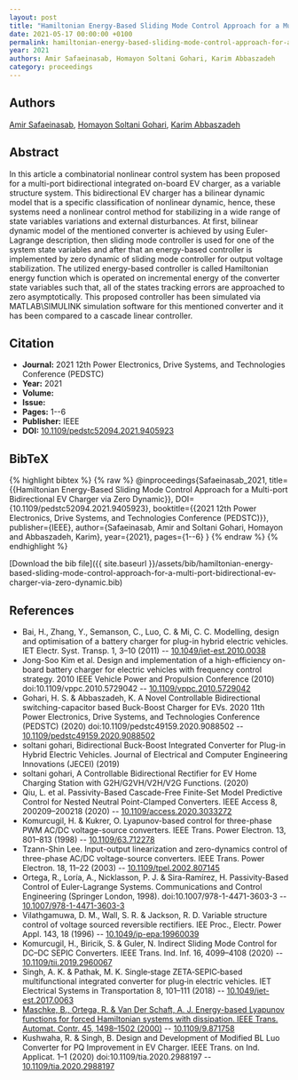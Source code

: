 ```yaml
---
layout: post
title: "Hamiltonian Energy-Based Sliding Mode Control Approach for a Multi-port Bidirectional EV Charger via Zero Dynamic"
date: 2021-05-17 00:00:00 +0100
permalink: hamiltonian-energy-based-sliding-mode-control-approach-for-a-multi-port-bidirectional-ev-charger-via-zero-dynamic
year: 2021
authors: Amir Safaeinasab, Homayon Soltani Gohari, Karim Abbaszadeh
category: proceedings
---
```

 
## Authors
[Amir Safaeinasab](authors/amir-safaeinasab), [Homayon Soltani Gohari](authors/homayon-soltani-gohari), [Karim Abbaszadeh](authors/karim-abbaszadeh)
 
## Abstract
In this article a combinatorial nonlinear control system has been proposed for a multi-port bidirectional integrated on-board EV charger, as a variable structure system. This bidirectional EV charger has a bilinear dynamic model that is a specific classification of nonlinear dynamic, hence, these systems need a nonlinear control method for stabilizing in a wide range of state variables variations and external disturbances. At first, bilinear dynamic model of the mentioned converter is achieved by using Euler-Lagrange description, then sliding mode controller is used for one of the system state variables and after that an energy-based controller is implemented by zero dynamic of sliding mode controller for output voltage stabilization. The utilized energy-based controller is called Hamiltonian energy function which is operated on incremental energy of the converter state variables such that, all of the states tracking errors are approached to zero asymptotically. This proposed controller has been simulated via MATLAB\SIMULINK simulation software for this mentioned converter and it has been compared to a cascade linear controller.
 
## Citation
- **Journal:** 2021 12th Power Electronics, Drive Systems, and Technologies Conference (PEDSTC)
- **Year:** 2021
- **Volume:** 
- **Issue:** 
- **Pages:** 1--6
- **Publisher:** IEEE
- **DOI:** [10.1109/pedstc52094.2021.9405923](https://doi.org/10.1109/pedstc52094.2021.9405923)
 
## BibTeX
{% highlight bibtex %}
{% raw %}
@inproceedings{Safaeinasab_2021,
  title={{Hamiltonian Energy-Based Sliding Mode Control Approach for a Multi-port Bidirectional EV Charger via Zero Dynamic}},
  DOI={10.1109/pedstc52094.2021.9405923},
  booktitle={{2021 12th Power Electronics, Drive Systems, and Technologies Conference (PEDSTC)}},
  publisher={IEEE},
  author={Safaeinasab, Amir and Soltani Gohari, Homayon and Abbaszadeh, Karim},
  year={2021},
  pages={1--6}
}
{% endraw %}
{% endhighlight %}
 
[Download the bib file]({{ site.baseurl }}/assets/bib/hamiltonian-energy-based-sliding-mode-control-approach-for-a-multi-port-bidirectional-ev-charger-via-zero-dynamic.bib)
 
## References
- Bai, H., Zhang, Y., Semanson, C., Luo, C. & Mi, C. C. Modelling, design and optimisation of a battery charger for plug-in hybrid electric vehicles. IET Electr. Syst. Transp. 1, 3–10 (2011) -- [10.1049/iet-est.2010.0038](https://doi.org/10.1049/iet-est.2010.0038)
- Jong-Soo Kim et al. Design and implementation of a high-efficiency on- board battery charger for electric vehicles with frequency control strategy. 2010 IEEE Vehicle Power and Propulsion Conference (2010) doi:10.1109/vppc.2010.5729042 -- [10.1109/vppc.2010.5729042](https://doi.org/10.1109/vppc.2010.5729042)
- Gohari, H. S. & Abbaszadeh, K. A Novel Controllable Bidirectional switching-capacitor based Buck-Boost Charger for EVs. 2020 11th Power Electronics, Drive Systems, and Technologies Conference (PEDSTC) (2020) doi:10.1109/pedstc49159.2020.9088502 -- [10.1109/pedstc49159.2020.9088502](https://doi.org/10.1109/pedstc49159.2020.9088502)
- soltani gohari, Bidirectional Buck-Boost Integrated Converter for Plug-in Hybrid Electric Vehicles. Journal of Electrical and Computer Engineering Innovations (JECEI) (2019)
- soltani gohari, A Controllable Bidirectional Rectifier for EV Home Charging Station with G2H/G2VH/V2H/V2G Functions. (2020)
- Qiu, L. et al. Passivity-Based Cascade-Free Finite-Set Model Predictive Control for Nested Neutral Point-Clamped Converters. IEEE Access 8, 200209–200218 (2020) -- [10.1109/access.2020.3033272](https://doi.org/10.1109/access.2020.3033272)
- Komurcugil, H. & Kukrer, O. Lyapunov-based control for three-phase PWM AC/DC voltage-source converters. IEEE Trans. Power Electron. 13, 801–813 (1998) -- [10.1109/63.712278](https://doi.org/10.1109/63.712278)
- Tzann-Shin Lee. Input-output linearization and zero-dynamics control of three-phase AC/DC voltage-source converters. IEEE Trans. Power Electron. 18, 11–22 (2003) -- [10.1109/tpel.2002.807145](https://doi.org/10.1109/tpel.2002.807145)
- Ortega, R., Loría, A., Nicklasson, P. J. & Sira-Ramírez, H. Passivity-Based Control of Euler-Lagrange Systems. Communications and Control Engineering (Springer London, 1998). doi:10.1007/978-1-4471-3603-3 -- [10.1007/978-1-4471-3603-3](https://doi.org/10.1007/978-1-4471-3603-3)
- Vilathgamuwa, D. M., Wall, S. R. & Jackson, R. D. Variable structure control of voltage sourced reversible rectifiers. IEE Proc., Electr. Power Appl. 143, 18 (1996) -- [10.1049/ip-epa:19960039](https://doi.org/10.1049/ip-epa:19960039)
- Komurcugil, H., Biricik, S. & Guler, N. Indirect Sliding Mode Control for DC–DC SEPIC Converters. IEEE Trans. Ind. Inf. 16, 4099–4108 (2020) -- [10.1109/tii.2019.2960067](https://doi.org/10.1109/tii.2019.2960067)
- Singh, A. K. & Pathak, M. K. Single‐stage ZETA‐SEPIC‐based multifunctional integrated converter for plug‐in electric vehicles. IET Electrical Systems in Transportation 8, 101–111 (2018) -- [10.1049/iet-est.2017.0063](https://doi.org/10.1049/iet-est.2017.0063)
- [Maschke, B., Ortega, R. & Van Der Schaft, A. J. Energy-based Lyapunov functions for forced Hamiltonian systems with dissipation. IEEE Trans. Automat. Contr. 45, 1498–1502 (2000)](energy-based-lyapunov-functions-for-forced-hamiltonian-systems-with-dissipation) -- [10.1109/9.871758](https://doi.org/10.1109/9.871758)
- Kushwaha, R. & Singh, B. Design and Development of Modified BL Luo Converter for PQ Improvement in EV Charger. IEEE Trans. on Ind. Applicat. 1–1 (2020) doi:10.1109/tia.2020.2988197 -- [10.1109/tia.2020.2988197](https://doi.org/10.1109/tia.2020.2988197)

